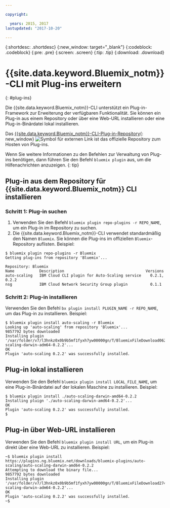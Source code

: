 ```yaml
---

copyright:

  years: 2015, 2017
lastupdated: "2017-10-20"

---
```


{:shortdesc: .shortdesc}
{:new_window: target="_blank"}
{:codeblock: .codeblock}
{:pre: .pre}
{:screen: .screen}
{:tip: .tip}
{:download: .download}

# {{site.data.keyword.Bluemix_notm}}-CLI mit Plug-ins erweitern
{: #plug-ins}

Die {{site.data.keyword.Bluemix_notm}}-CLI unterstützt ein Plug-in-Framework zur Erweiterung der verfügbaren Funktionalität. Sie können ein Plug-in aus einem Repository oder über eine Web-URL installieren oder eine Plug-in-Binärdatei lokal installieren. 

Das [{{site.data.keyword.Bluemix_notm}}-CLI-Plug-in-Repository](http://clis.ng.bluemix.net/ui/repository.html#bluemix-plugins){: new_window} ![Symbol für externen Link](../../../icons/launch-glyph.svg) ist das offizielle Repository zum Hosten von Plug-ins.

Wenn Sie weitere Informationen zu den Befehlen zur Verwaltung von Plug-ins benötigen, dann führen Sie den Befehl `bluemix plugin` aus, um die Hilfenachrichten anzuzeigen.
{: tip}

## Plug-in aus dem Repository für {{site.data.keyword.Bluemix_notm}} CLI installieren

### Schritt 1: Plug-in suchen

1. Verwenden Sie den Befehl `bluemix plugin repo-plugins -r REPO_NAME`, um ein Plug-in im Repository zu suchen.
2. Die {{site.data.keyword.Bluemix_notm}}-CLI verwendet standardmäßig den Namen `Bluemix`. Sie können die Plug-ins im offiziellen `Bluemix`-Repository auflisten. Beispiel:
  
  ```
  $ bluemix plugin repo-plugins -r Bluemix
  Getting plug-ins from repository 'Bluemix'...

  Repository: Bluemix
  Name           Description                                    Versions
  auto-scaling   IBM Cloud CLI plugin for Auto-Scaling service    0.2.1, 0.2.2
  nsg            IBM Cloud Network Security Group plugin          0.1.1

  ```

### Schritt 2: Plug-in installieren

Verwenden Sie den Befehl `bx plugin install PLUGIN_NAME -r REPO_NAME`, um das Plug-in zu installieren. Beispiel:

  ```
  $ bluemix plugin install auto-scaling -r Bluemix
  Looking up 'auto-scaling' from repository 'Bluemix'...
  9857792 bytes downloaded
  Installing plugin '/var/folder/v7/l3hnkz0x0b9b5mf1fyxh7yw00000gn/T/BluemixFileDownload062468676/auto-scaling-darwin-adm64-0.2.2'...
  OK
  Plugin 'auto-scaling 0.2.2' was successfully installed.
  ```

## Plug-in lokal installieren

Verwenden Sie den Befehl `bluemix plugin install LOCAL_FILE_NAME`, um eine Plug-in-Binärdatei auf der lokalen Maschine zu installieren. Beispiel:

  ```
  $ bluemix plugin install ./auto-scaling-darwin-amd64-0.2.2
  Installing pluign './auto-scaling-darwin-amd64-0.2.2'...
  OK
  Plugin 'auto-scaling 0.2.2' was successfully installed.
  $
  ```

## Plug-in über Web-URL installieren

Verwenden Sie den Befehl `bluemix plugin install URL`, um ein Plug-in direkt über eine Web-URL zu installieren. Beispiel:

  ```
  ~$ bluemix plugin install https://plugins.ng.bluemix.net/downloads/bluemix-plugins/auto-scaling/auto-scaling-darwin-amd64-0.2.2
  Attempting to download the binary file...
  9857792 bytes downloaded
  Installing plugin '/var/folder/v7/l3hnkz0x0b9b5mf1fyxh7yw00000gn/T/BluemixFileDownload274645142/auto-scaling-darwin-adm64-0.2.2'...
  OK
  Plugin 'auto-scaling 0.2.2' was successfully installed.
  ~$
  ```
